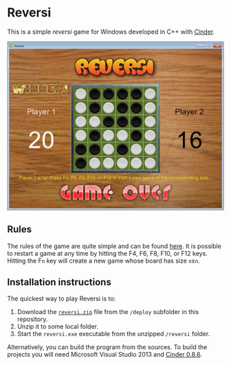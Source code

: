 # Reversi

This is a simple *reversi* game for Windows developed in C++ with [Cinder](http://libcinder.org/).

![Game over screenshot](https://github.com/andyprowl/reversi/blob/master/screenshots/screenshot01.jpg)

## Rules

The rules of the game are quite simple and can be found [here](http://en.wikipedia.org/wiki/Reversi#Rules). It is possible to restart a game at any time by hitting the F4, F6, F8, F10, or F12 keys. Hitting the F`n` key will create a new game whose board has size `n`x`n`.

## Installation instructions

The quickest way to play Reversi is to:

 1. Download the [`reversi.zip`](https://github.com/andyprowl/reversi/raw/master/deploy/reversi.zip) file from the `/deploy` subfolder in this repository.
 2. Unzip it to some local folder. 
 3. Start the `reversi.exe` executable from the unzipped `/reversi` folder.

Alternatively, you can build the program from the sources. To build the projects you will need Microsoft Visual Studio 2013 and [Cinder 0.8.6](http://libcinder.org/blog/posts/9_cinder-086-released/).
